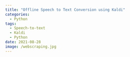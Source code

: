 ```yaml
---
title: "Offline Speech to Text Conversion using Kaldi"
categories:
  - Python
tags:
  - Speech-to-text
  - Kaldi
  - Python
date: 2021-08-28
image: /webscraping.jpg
---
```

